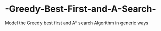 # -Greedy-Best-First-and-A-Search-
Model the Greedy best first and A* search Algorithm in generic ways
